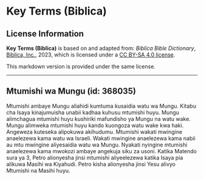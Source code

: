 # Key Terms (Biblica)

## License Information

**Key Terms (Biblica)** is based on and adapted from: _Biblica Bible Dictionary_, [Biblica, Inc.](https://www.biblica.com/), 2023, which is licensed under a [CC BY-SA 4.0 license](https://creativecommons.org/licenses/by-sa/4.0/legalcode.en).

This markdown version is provided under the same license.



--------------------------------

## Mtumishi wa Mungu (id: 368035)

Mtumishi ambaye Mungu aliahidi kumtuma kusaidia watu wa Mungu. Kitabu cha Isaya kinajumuisha unabii kadhaa kuhusu mtumishi huyu. Mungu alimchagua mtumishi huyu kushiriki mafundisho ya Mungu na watu wake. Mungu alimweka mtumishi huyu kando kuongoza watu wake kwa haki. Angeweza kuteseka alipokuwa akihudumu. Mtumishi wakati mwingine anaelezewa kama watu wa Israeli. Wakati mwingine anaelezewa kama nabii au mtu mwingine aliyesaidia watu wa Mungu. Nyakati nyingine mtumishi anaelezewa kama mwokozi ambaye angekuja siku za usoni. Katika Matendo sura ya 3, Petro alionyesha jinsi mtumishi aliyeelezewa katika Isaya pia alikuwa Masihi wa Kiyahudi. Petro kisha alionyesha jinsi Yesu alivyo Mtumishi na Masihi huyu.


